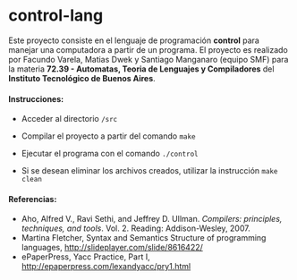 # control-lang

Este proyecto consiste en el lenguaje de programación **control** para manejar una computadora a partir de un programa. El proyecto es realizado por Facundo Varela, Matias Dwek y Santiago Manganaro (equipo SMF) para la materia **72.39 - Automatas, Teoria de Lenguajes y Compiladores** del **Instituto Tecnológico de Buenos Aires**.



#### Instrucciones:

+ Acceder al directorio `/src`


+ Compilar el proyecto a partir del comando `make`
+ Ejecutar el programa con el comando `./control`
+ Si se desean eliminar los archivos creados, utilizar la instrucción `make clean`



#### Referencias:

+ Aho, Alfred V., Ravi Sethi, and Jeffrey D. Ullman. *Compilers: principles, techniques, and tools*. Vol. 2. Reading: Addison-Wesley, 2007.
+ Martina Fletcher, Syntax and Semantics Structure of programming languages, http://slideplayer.com/slide/8616422/
+ ePaperPress, Yacc Practice, Part I, http://epaperpress.com/lexandyacc/pry1.html